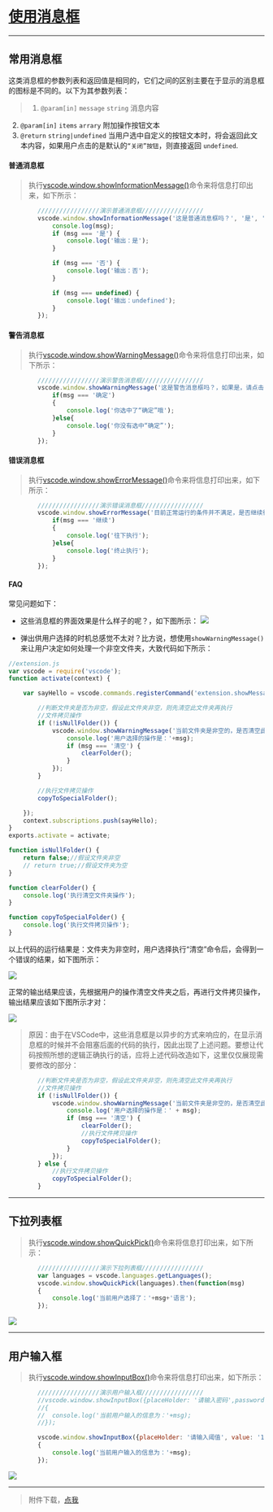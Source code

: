 # [使用消息框](https://code.visualstudio.com/docs/extensionAPI/vscode-api#_window)

---

## 常用消息框
这类消息框的参数列表和返回值是相同的，它们之间的区别主要在于显示的消息框的图标是不同的。以下为其参数列表：
>1. `@param[in]` `message` `string` 消息内容
2. `@param[in]` `items` `arrary` 附加操作按钮文本
3. `@return` `string|undefined` 当用户选中自定义的按钮文本时，将会返回此文本内容，如果用户点击的是默认的`“关闭”按钮`，则直接返回 `undefined`.

#### 普通消息框
>执行[vscode.window.showInformationMessage()](https://code.visualstudio.com/docs/extensionAPI/vscode-api#window.showInformationMessage)命令来将信息打印出来，如下所示：

```javascript
		/////////////////演示普通消息框/////////////////
		vscode.window.showInformationMessage('这是普通消息框吗？', '是', '否').then(function (msg) {
			console.log(msg);
			if (msg === '是') {
				console.log('输出：是');
			}

			if (msg === '否') {
				console.log('输出：否');
			}

			if (msg === undefined) {
				console.log('输出：undefined');
			}
		});
```

#### 警告消息框
>执行[vscode.window.showWarningMessage()](https://code.visualstudio.com/docs/extensionAPI/vscode-api#window.showWarningMessage)命令来将信息打印出来，如下所示：

```javascript
		/////////////////演示警告消息框/////////////////
		vscode.window.showWarningMessage('这是警告消息框吗？，如果是，请点击“确定”','确定','取消').then(function(msg){
			if(msg === '确定')
			{
				console.log('你选中了“确定”哦');
			}else{
				console.log('你没有选中“确定”');
			}
		});
```

#### 错误消息框
>执行[vscode.window.showErrorMessage()](https://code.visualstudio.com/docs/extensionAPI/vscode-api#window.showErrorMessage)命令来将信息打印出来，如下所示：

```javascript
		/////////////////演示错误消息框/////////////////
		vscode.window.showErrorMessage('目前正常运行的条件并不满足，是否继续往下执行？','继续','取消').then(function(msg){
			if(msg === '继续')
			{
				console.log('往下执行');
			}else{
				console.log('终止执行');
			}
		});
```

#### FAQ
常见问题如下：
- 这些消息框的界面效果是什么样子的呢？，如下图所示：
![](assets/002/03/06/02/03-1483424658000.png)

- 弹出供用户选择的时机总感觉不太对？比方说，想使用`showWarningMessage()`来让用户决定如何处理一个非空文件夹，大致代码如下所示：

```javascript
//extension.js
var vscode = require('vscode');
function activate(context) {

	var sayHello = vscode.commands.registerCommand('extension.showMessageBox', function () {

		//判断文件夹是否为非空，假设此文件夹非空，则先清空此文件夹再执行
		//文件拷贝操作
		if (!isNullFolder()) {
			vscode.window.showWarningMessage('当前文件夹是非空的，是否清空此文件夹，然后在执行文件拷贝？', '清空', '不处理').then(function (msg) {
				console.log('用户选择的操作是：'+msg);
				if (msg === '清空') {
					clearFolder();
				}
			});
		}

		//执行文件拷贝操作
		copyToSpecialFolder();

	});
	context.subscriptions.push(sayHello);
}
exports.activate = activate;

function isNullFolder() {
	return false;//假设文件夹非空
	// return true;//假设文件夹为空
}

function clearFolder() {
	console.log('执行清空文件夹操作');
}

function copyToSpecialFolder() {
	console.log('执行文件拷贝操作');
}
```

以上代码的运行结果是：文件夹为非空时，用户选择执行“清空”命令后，会得到一个错误的结果，如下图所示：

![](assets/002/03/06/02/03-1483422215000.gif)

正常的输出结果应该，先根据用户的操作清空文件夹之后，再进行文件拷贝操作，输出结果应该如下图所示才对：

![](assets/002/03/06/02/03-1483423509000.png)

>原因：由于在VSCode中，这些消息框是以异步的方式来响应的，在显示消息框的时候并不会阻塞后面的代码的执行，因此出现了上述问题。要想让代码按照所想的逻辑正确执行的话，应将上述代码改造如下，这里仅仅展现需要修改的部分：

```javascript
		//判断文件夹是否为非空，假设此文件夹非空，则先清空此文件夹再执行
		//文件拷贝操作
		if (!isNullFolder()) {
			vscode.window.showWarningMessage('当前文件夹是非空的，是否清空此文件夹，然后在执行文件拷贝？', '清空', '不处理').then(function (msg) {
				console.log('用户选择的操作是：' + msg);
				if (msg === '清空') {
					clearFolder();
					//执行文件拷贝操作
					copyToSpecialFolder();
				}
			});
		} else {
			//执行文件拷贝操作
			copyToSpecialFolder();
		}
```

---

## 下拉列表框
>执行[vscode.window.showQuickPick()](https://code.visualstudio.com/docs/extensionAPI/vscode-api#window.showQuickPick)命令来将信息打印出来，如下所示：

```javascript
		/////////////////演示下拉列表框/////////////////
		var languages = vscode.languages.getLanguages();
		vscode.window.showQuickPick(languages).then(function(msg)
		{
			console.log('当前用户选择了：'+msg+'语言');
		});
```

![](assets/002/03/06/02/03-1483492645000.gif)

---

## 用户输入框
>执行[vscode.window.showInputBox()](https://code.visualstudio.com/docs/extensionAPI/vscode-api#window.showInputBox)命令来将信息打印出来，如下所示：

```javascript
		/////////////////演示用户输入框/////////////////
		//vscode.window.showInputBox({placeHolder: '请输入密码',password: true }).then(function(msg)
		//{
		//	console.log('当前用户输入的信息为：'+msg);
		//});

		vscode.window.showInputBox({placeHolder: '请输入阈值', value: '10000',ignoreFocusOut: true  }).then(function(msg)
		{
			console.log('当前用户输入的信息为：'+msg);
		});
```

![](assets/002/03/06/02/03-1483492697000.gif)

---
>附件下载，[点我](assets/002/03/06/02/MessageBoxDemo.zip)
